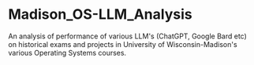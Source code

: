 # Madison_OS-LLM_Analysis
An analysis of performance of various LLM's (ChatGPT, Google Bard etc) on historical exams and projects in University of Wisconsin-Madison's various Operating Systems courses.

